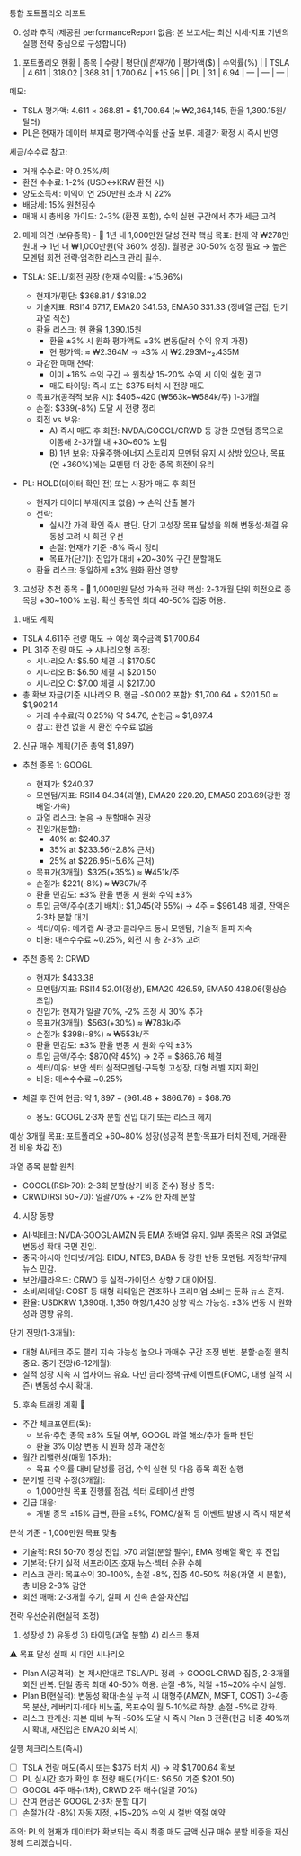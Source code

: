 통합 포트폴리오 리포트

0. 성과 추적
(제공된 performanceReport 없음: 본 보고서는 최신 시세·지표 기반의 실행 전략 중심으로 구성합니다)

1. 포트폴리오 현황
| 종목 | 수량 | 평단($) | 현재가($) | 평가액($) | 수익률(%) |
| TSLA | 4.611 | 318.02 | 368.81 | 1,700.64 | +15.96 |
| PL | 31 | 6.94 | — | — | — |

메모:
- TSLA 평가액: 4.611 × 368.81 = $1,700.64 (≈ ₩2,364,145, 환율 1,390.15원/달러)
- PL은 현재가 데이터 부재로 평가액·수익률 산출 보류. 체결가 확정 시 즉시 반영

세금/수수료 참고:
- 거래 수수료: 약 0.25%/회
- 환전 수수료: 1-2% (USD↔KRW 환전 시)
- 양도소득세: 이익이 연 250만원 초과 시 22%
- 배당세: 15% 원천징수
- 매매 시 총비용 가이드: 2-3% (환전 포함), 수익 실현 구간에서 추가 세금 고려

2. 매매 의견 (보유종목) - 🎯 1년 내 1,000만원 달성 전략
핵심 목표: 현재 약 ₩278만원대 → 1년 내 ₩1,000만원(약 360% 성장). 월평균 30-50% 성장 필요 → 높은 모멘텀 회전 전략·엄격한 리스크 관리 필수.

- TSLA: SELL/회전 권장 (현재 수익률: +15.96%)
  - 현재가/평단: $368.81 / $318.02
  - 기술지표: RSI14 67.17, EMA20 341.53, EMA50 331.33 (정배열 근접, 단기 과열 직전)
  - 환율 리스크: 현 환율 1,390.15원
    - 환율 ±3% 시 원화 평가액도 ±3% 변동(달러 수익 유지 가정)
    - 현 평가액: ≈ ₩2.364M → ±3% 시 ₩2.293M~₂.435M
  - 과감한 매매 전략:
    - 이미 +16% 수익 구간 → 원칙상 15-20% 수익 시 이익 실현 권고
    - 매도 타이밍: 즉시 또는 $375 터치 시 전량 매도
  - 목표가(공격적 보유 시): $405~420 (₩563k~₩584k/주) 1-3개월
  - 손절: $339(-8%) 도달 시 전량 정리
  - 회전 vs 보유:
    - A) 즉시 매도 후 회전: NVDA/GOOGL/CRWD 등 강한 모멘텀 종목으로 이동해 2-3개월 내 +30~60% 노림
    - B) 1년 보유: 자율주행·에너지 스토리지 모멘텀 유지 시 상방 있으나, 목표(연 +360%)에는 모멘텀 더 강한 종목 회전이 유리

- PL: HOLD(데이터 확인 전) 또는 시장가 매도 후 회전
  - 현재가 데이터 부재(지표 없음) → 손익 산출 불가
  - 전략:
    - 실시간 가격 확인 즉시 판단. 단기 고성장 목표 달성을 위해 변동성·체결 유동성 고려 시 회전 우선
    - 손절: 현재가 기준 -8% 즉시 정리
    - 목표가(단기): 진입가 대비 +20~30% 구간 분할매도
  - 환율 리스크: 동일하게 ±3% 원화 환산 영향

3. 고성장 추천 종목 - 🚀 1,000만원 달성 가속화 전략
핵심: 2-3개월 단위 회전으로 종목당 +30~100% 노림. 확신 종목엔 최대 40-50% 집중 허용.

1) 매도 계획
- TSLA 4.611주 전량 매도 → 예상 회수금액 $1,700.64
- PL 31주 전량 매도 → 시나리오형 추정:
  - 시나리오 A: $5.50 체결 시 $170.50
  - 시나리오 B: $6.50 체결 시 $201.50
  - 시나리오 C: $7.00 체결 시 $217.00
- 총 확보 자금(기준 시나리오 B, 현금 -$0.002 포함): $1,700.64 + $201.50 ≈ $1,902.14
  - 거래 수수료(각 0.25%) 약 $4.76, 순현금 ≈ $1,897.4
  - 참고: 환전 없을 시 환전 수수료 없음

2) 신규 매수 계획(기준 총액 $1,897)
- 추천 종목 1: GOOGL
  - 현재가: $240.37
  - 모멘텀/지표: RSI14 84.34(과열), EMA20 220.20, EMA50 203.69(강한 정배열·가속)
  - 과열 리스크: 높음 → 분할매수 권장
  - 진입가(분할): 
    - 40% at $240.37
    - 35% at $233.56(-2.8% 근처)
    - 25% at $226.95(-5.6% 근처)
  - 목표가(3개월): $325(+35%) ≈ ₩451k/주
  - 손절가: $221(-8%) ≈ ₩307k/주
  - 환율 민감도: ±3% 환율 변동 시 원화 수익 ±3%
  - 투입 금액/주수(초기 배치): $1,045(약 55%) → 4주 = $961.48 체결, 잔액은 2·3차 분할 대기
  - 섹터/이유: 메가캡 AI·광고·클라우드 동시 모멘텀, 기술적 돌파 지속
  - 비용: 매수수수료 ~0.25%, 회전 시 총 2-3% 고려

- 추천 종목 2: CRWD
  - 현재가: $433.38
  - 모멘텀/지표: RSI14 52.01(정상), EMA20 426.59, EMA50 438.06(횡상승 초입)
  - 진입가: 현재가 일괄 70%, -2% 조정 시 30% 추가
  - 목표가(3개월): $563(+30%) ≈ ₩783k/주
  - 손절가: $398(-8%) ≈ ₩553k/주
  - 환율 민감도: ±3% 환율 변동 시 원화 수익 ±3%
  - 투입 금액/주수: $870(약 45%) → 2주 = $866.76 체결
  - 섹터/이유: 보안 섹터 실적모멘텀·구독형 고성장, 대형 레벨 지지 확인
  - 비용: 매수수수료 ~0.25%

- 체결 후 잔여 현금: 약 $1,897 - ($961.48 + $866.76) = $68.76
  - 용도: GOOGL 2·3차 분할 진입 대기 또는 리스크 헤지

예상 3개월 목표: 포트폴리오 +60~80% 성장(성공적 분할·목표가 터치 전제, 거래·환전 비용 차감 전)

과열 종목 분할 원칙:
- GOOGL(RSI>70): 2-3회 분할(상기 비중 준수)
정상 종목:
- CRWD(RSI 50~70): 일괄70% + -2% 한 차례 분할

4. 시장 동향
- AI·빅테크: NVDA·GOOGL·AMZN 등 EMA 정배열 유지. 일부 종목은 RSI 과열로 변동성 확대 국면 진입.
- 중국·아시아 인터넷/게임: BIDU, NTES, BABA 등 강한 반등 모멘텀. 지정학/규제 뉴스 민감.
- 보안/클라우드: CRWD 등 실적-가이던스 상향 기대 이어짐.
- 소비/리테일: COST 등 대형 리테일은 견조하나 프리미엄 소비는 둔화 뉴스 혼재.
- 환율: USDKRW 1,390대. 1,350 하향/1,430 상향 박스 가능성. ±3% 변동 시 원화 성과 영향 유의.

단기 전망(1-3개월):
- 대형 AI/테크 주도 랠리 지속 가능성 높으나 과매수 구간 조정 빈번. 분할·손절 원칙 중요.
중기 전망(6-12개월):
- 실적 성장 지속 시 업사이드 유효. 다만 금리·정책·규제 이벤트(FOMC, 대형 실적 시즌) 변동성 수시 확대.

5. 후속 트래킹 계획 🔄
- 주간 체크포인트(목): 
  - 보유·추천 종목 ±8% 도달 여부, GOOGL 과열 해소/추가 돌파 판단
  - 환율 3% 이상 변동 시 원화 성과 재산정
- 월간 리밸런싱(매월 1주차):
  - 목표 수익률 대비 달성률 점검, 수익 실현 및 다음 종목 회전 실행
- 분기별 전략 수정(3개월):
  - 1,000만원 목표 진행률 점검, 섹터 로테이션 반영
- 긴급 대응:
  - 개별 종목 ±15% 급변, 환율 ±5%, FOMC/실적 등 이벤트 발생 시 즉시 재분석

분석 기준 - 1,000만원 목표 맞춤
- 기술적: RSI 50-70 정상 진입, >70 과열(분할 필수), EMA 정배열 확인 후 진입
- 기본적: 단기 실적 서프라이즈·호재 뉴스·섹터 순환 수혜
- 리스크 관리: 목표수익 30-100%, 손절 -8%, 집중 40-50% 허용(과열 시 분할), 총 비용 2-3% 감안
- 회전 매매: 2-3개월 주기, 실패 시 신속 손절·재진입

전략 우선순위(현실적 조정)
1) 성장성 2) 유동성 3) 타이밍(과열 분할) 4) 리스크 통제

⚠️ 목표 달성 실패 시 대안 시나리오
- Plan A(공격적): 본 제시안대로 TSLA/PL 정리 → GOOGL·CRWD 집중, 2-3개월 회전 반복. 단일 종목 최대 40-50% 허용. 손절 -8%, 익절 +15~20% 수시 실행.
- Plan B(현실적): 변동성 확대·손실 누적 시 대형주(AMZN, MSFT, COST) 3-4종목 분산, 레버리지·테마 비노출, 목표수익 월 5-10%로 하향. 손절 -5%로 강화.
- 리스크 한계선: 자본 대비 누적 -50% 도달 시 즉시 Plan B 전환(현금 비중 40%까지 확대, 재진입은 EMA20 회복 시)

실행 체크리스트(즉시)
- [ ] TSLA 전량 매도(즉시 또는 $375 터치 시) → 약 $1,700.64 확보
- [ ] PL 실시간 호가 확인 후 전량 매도(가이드: $6.50 기준 $201.50) 
- [ ] GOOGL 4주 매수(1차), CRWD 2주 매수(일괄 70%) 
- [ ] 잔여 현금은 GOOGL 2·3차 분할 대기
- [ ] 손절가(각 -8%) 자동 지정, +15~20% 수익 시 절반 익절 예약

주의: PL의 현재가 데이터가 확보되는 즉시 최종 매도 금액·신규 매수 분할 비중을 재산정해 드리겠습니다.